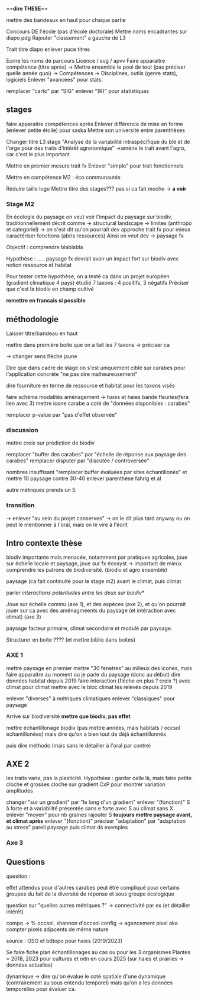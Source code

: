 ==**dire THESE**==

mettre des bandeaux en haut pour chaque partie 


Concours DE l'école  (pas d'école doctorale)
Mettre noms encadrantes sur diapo pdg
Rajouter "classement" a gauche de L3

Trait titre diapo
enlever puce titres


Ecrire les noms de parcours Licence / svg / apvv
Faire apparaitre compétence (titre après) → 
Mettre ensemble le pool de tout (pas préciser quelle année quoi) →
Compétences → Disciplines, outils (genre stats), logiciels
Enlever "avancées" pour stats.

remplacer "carto" par "SIG"
enlever "(R)" pour statistiques



## stages

faire apparaitre compétences après
Enlever différence de mise en forme (enlever petite étoile) pour saska
Mettre son université entre parenthèses

Changer titre L3 stage "Analyse de la variabilité intraspécifique du blé et de l'orge pour des traits d'intérêt agronomique" →amène le trait avant l'agro, car c'est le plus important 

Mettre en premier mesure trait fx
Enlever "simple" pour trait fonctionnels 

Mettre en compétence M2 : éco communautés


Réduire taille logo
Mettre titre des stages??? pas si ca fait moche → **a voir**


### Stage M2



En écologie du paysage on veut voir l'impact du paysage sur biodiv, 
traditionnellement décrit comme → structural landscape → limites (anthropo et categoriel) → on s'est dit qu'on pourrait dev approche trait fx pour mieux caractériser fonctions (abris ressources)
Ainsi on veut dev → paysage fx

Objectif : comprendre blablabla

Hypothèse : ..... paysage fx devrait avoir un impact fort sur biodiv avec notion ressource et habitat

Pour tester cette hypothèse, on a testé ca dans un projet européen (gradient climatique 4 pays) étudié 7 taxons : 4 positifs, 3 négatifs
Préciser que c'est la biodiv en champ cultivé

**remettre en francais si possible** 


## méthodologie

Laisser titre/bandeau en haut




mettre dans première boite que on a fait les 7 taxons → préciser ca


→ changer sens flèche jaune

Dire que dans cadre de stage on s'est uniquement ciblé sur carabes pour l'application concrète "ne pas dire malheureusement"

dire fourniture en terme de ressource et habitat pour les taxons visés 

faire schéma modalités aménagement → haies et haies bande fleuries(fera lien avec 3)
mettre icone carabe a coté de "données disponibles : carabes"

remplacer p-value par "pas d'effet observée" 


### discussion

mettre croix sur prédiction de biodiv

remplacer "buffer des carabes" par "échelle de réponse aux paysage des carabes"
remplacer disputer par "discutée / controversée"

nombres insuffisant "remplacer buffer évaluées par sites échantillonés" et mettre 10 paysage contre 30-40
enlever parenthèse fahrig et al

autre métriques prends un S



































### transition

→ enlever "au sein du projet conserves" → on le dit plus tard anyway ou on peut le mentionner à l'oral, mais on le vire à l'écrit


## Intro contexte thèse

biodiv importante mais menacée, notamment par pratiques agricoles, joue sur échelle locale et paysage, joue sur fx écosyst → important de mieux comprendre les patrons de biodiversité. (biodiv et agro ensemble)

paysage  (ca fait continuité pour le stage m2)
avant le climat,
puis climat 

parler *interactions potentielles entre les deux sur biodiv**

Joue sur échelle commu (axe 1), et des espèces (axe 2), et qu'on pourrait jouer sur ca avec des aménagmeents du paysage (et intéraction avec climat) (axe 3)

paysage facteur primaire, climat secondaire et modulé par paysage.

Structurer en boite ???? (et mettre biblio dans boites)



### AXE 1


mettre paysage en premier 
mettre "30 fenetres" au milieux des icones, mais faire apparaitre au moment ou je parle du paysage (donc au début)
dire données habitat depuis 2019
faire interaction (flèche en plus ? croix ?) avec climat 
pour climat mettre avec le bloc climat les relevés depuis 2019

enlever "diverses" à métriques climatiques
enlever "classiques" pour paysage


Arrive sur biodiversité **mettre que biodiv, pas effet**

mettre échantillonage biodiv (pas mettre années, mais habitats / occsol échantillonées)
mais dire qu'on a bien tout de déjà échantillonnés

puis dire méthodo (mais sans le détailler à l'oral par contre)


## AXE 2

les traits varie, pas la plasticité.
Hypothèse : garder celle là, mais faire petite cloche et grosses cloche sur gradient CxP pour montrer variation amplitudes



changer "sur un gradient" par "le long d'un gradient"
enlever "(fonction)"
S à forte et à variabilité
présentée sans e
forte avec S
au climat sans X
enlever "moyen" pour nb graines rajouter S
**toujours mettre paysage avant, et climat après**
enlever "(fonction)"
préciser "adaptation" par "adaptation au stress"
pareil paysage puis climat ds exemples



### Axe 3


## Questions

question :

effet attendus pour d'autres carabes
peut être compliqué pour certains groupes du fait de la diversité de réponse et sous groupe écologique

question sur "quelles autres métriques ?"
→ connectivité par ex (et détailler intérêt)


compo → % occsol, shannon d'occsol
config → agencement pixel aka compter pixels adjacents de même nature

source : OSO et bdtopo pour haies (2019/2023) 

Se faire fiche plan échantillonages au cas ou pour les 3 organismes
Plantes = 2018, 2023 pour cultures et mtn en cours 2025 (sur haies et prairies → données actuelles)

dynamique → dire qu'on évalue le coté spatiale d'une dynamique (contrairement au sous entendu temporel) mais qu'on a les données temporelles pour évaluer ca.



